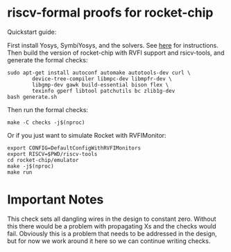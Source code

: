 
riscv-formal proofs for rocket-chip
===================================

Quickstart guide:

First install Yosys, SymbiYosys, and the solvers. See
[here](http://symbiyosys.readthedocs.io/en/latest/quickstart.html#installing)
for instructions. Then build the version of rocket-chip with RVFI support and
rsicv-tools, and generate the formal checks:

```
sudo apt-get install autoconf automake autotools-dev curl \
		device-tree-compiler libmpc-dev libmpfr-dev \
		libgmp-dev gawk build-essential bison flex \
		texinfo gperf libtool patchutils bc zlib1g-dev
bash generate.sh
```

Then run the formal checks:

```
make -C checks -j$(nproc)
```

Or if you just want to simulate Rocket with RVFIMonitor:

```
export CONFIG=DefaultConfigWithRVFIMonitors
export RISCV=$PWD/riscv-tools
cd rocket-chip/emulator
make -j$(nproc)
make run
```

Important Notes
===============

This check sets all dangling wires in the design to constant zero. Without this
there would be a problem with propagating Xs and the checks would fail. Obviously
this is a problem that needs to be addressed in the design, but for now we work
around it here so we can continue writing checks.

